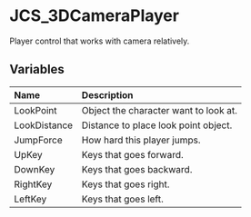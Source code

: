 # JCS_3DCameraPlayer

Player control that works with camera relatively.

## Variables

| Name | Description |
|:---|:---|
| LookPoint | Object the character want to look at. |
| LookDistance | Distance to place look point object. |
| JumpForce | How hard this player jumps. |
| UpKey | Keys that goes forward. |
| DownKey | Keys that goes backward. |
| RightKey | Keys that goes right. |
| LeftKey | Keys that goes left. |
